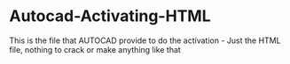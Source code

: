 # Autocad-Activating-HTML
This is the file that AUTOCAD provide to do the activation - Just the HTML file, nothing to crack or make anything like that
